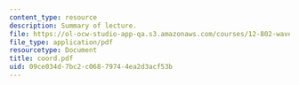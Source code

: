 ```yaml
---
content_type: resource
description: Summary of lecture.
file: https://ol-ocw-studio-app-qa.s3.amazonaws.com/courses/12-802-wave-motions-in-the-ocean-and-atmosphere-spring-2004/09ce034d7bc2c06879744ea2d3acf53b_coord.pdf
file_type: application/pdf
resourcetype: Document
title: coord.pdf
uid: 09ce034d-7bc2-c068-7974-4ea2d3acf53b
---
```

